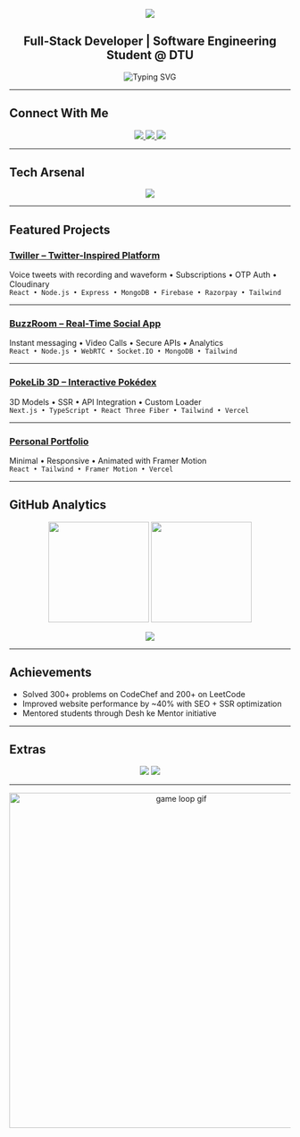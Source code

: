 <!-- HEADER BANNER -->
<p align="center">
  <img src="https://capsule-render.vercel.app/api?type=waving&color=0:FF5733,100:6A5ACD&height=120&section=header&text=Hi%2C%20I'm%20Vedansh%20Pratap%20Singh&fontSize=30&fontAlignY=35&fontColor=ffffff" />
</p>

<!-- INTRO -->
<h2 align="center">Full-Stack Developer | Software Engineering Student @ DTU</h2>
<p align="center">
  <img src="https://readme-typing-svg.herokuapp.com?font=Fira+Code&weight=500&size=22&pause=1000&color=6A5ACD&center=true&vCenter=true&random=false&width=500&lines=Passionate+about+MERN+%26+Next.js;Building+scalable+projects;Exploring+3D+Web+%26+UI%2FUX+Design;Always+learning+new+things" alt="Typing SVG" />
</p>

---

## Connect With Me  

<p align="center">
  <a href="https://linkedin.com/in/your-link">
    <img src="https://img.shields.io/badge/LinkedIn-0A66C2?style=for-the-badge&logo=linkedin&logoColor=white"/>
  </a>
  <a href="https://vednashday-portfolio.vercel.app">
    <img src="https://img.shields.io/badge/Portfolio-000000?style=for-the-badge&logo=vercel&logoColor=white"/>
  </a>
  <a href="mailto:vednashpsingh@gmail.com">
    <img src="https://img.shields.io/badge/Email-D14836?style=for-the-badge&logo=gmail&logoColor=white"/>
  </a>
</p>

---

## Tech Arsenal  

<p align="center">
  <img src="https://skillicons.dev/icons?i=react,nextjs,nodejs,express,mongodb,firebase,ts,tailwind,threejs,git,cpp,python,java,mysql,docker" />
</p>

---

## Featured Projects  

### [Twiller – Twitter-Inspired Platform](https://github.com/vednashday/twiller-v2)  
Voice tweets with recording and waveform • Subscriptions • OTP Auth • Cloudinary  
`React • Node.js • Express • MongoDB • Firebase • Razorpay • Tailwind`

---

### [BuzzRoom – Real-Time Social App](https://github.com/vednashday/Buzzroom)  
Instant messaging • Video Calls • Secure APIs • Analytics  
`React • Node.js • WebRTC • Socket.IO • MongoDB • Tailwind`

---

### [PokeLib 3D – Interactive Pokédex](https://github.com/vednashday/PokeLib_3D)  
3D Models • SSR • API Integration • Custom Loader  
`Next.js • TypeScript • React Three Fiber • Tailwind • Vercel`

---

### [Personal Portfolio](https://github.com/vednashday/portfolio)  
Minimal • Responsive • Animated with Framer Motion  
`React • Tailwind • Framer Motion • Vercel`

---

## GitHub Analytics  

<p align="center">
  <img src="https://github-readme-stats.vercel.app/api?username=vednashday&show_icons=true&theme=radical&hide_border=true&bg_color=0D1117" height="180"/>
  <img src="https://github-readme-streak-stats.herokuapp.com/?user=vednashday&theme=radical&hide_border=true&background=0D1117" height="180"/>
</p>

<p align="center">
  <img src="https://github-readme-stats.vercel.app/api/top-langs/?username=vednashday&layout=compact&theme=radical&hide_border=true&bg_color=0D1117" />
</p>

---

## Achievements  

- Solved 300+ problems on CodeChef and 200+ on LeetCode  
- Improved website performance by ~40% with SEO + SSR optimization  
- Mentored students through Desh ke Mentor initiative  

---

## Extras  

<p align="center">
  <img src="https://komarev.com/ghpvc/?username=vednashday&style=for-the-badge&color=blue" />
  <img src="https://readme-jokes.vercel.app/api?theme=radical" />
</p>

---

<!-- FOOTER GAME LOOP GIF -->
<p align="center">
  <img src="https://media.giphy.com/media/qgQUggAC3Pfv687qPC/giphy.gif" width="600" alt="game loop gif"/>
</p>
